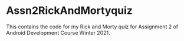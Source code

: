 # Assn2RickAndMortyquiz
This contains the code for my Rick and Morty quiz for Assignment 2 of Android Development Course Winter 2021.
